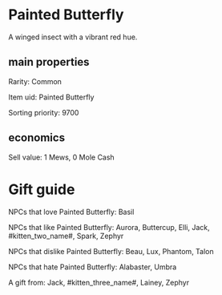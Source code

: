 # Painted Butterfly

A winged insect with a vibrant red hue.

## main properties

Rarity: Common

Item uid: Painted Butterfly

Sorting priority: 9700

## economics

Sell value: 1 Mews, 0 Mole Cash

# Gift guide

NPCs that love Painted Butterfly: Basil

NPCs that like Painted Butterfly: Aurora, Buttercup, Elli, Jack, #kitten_two_name#, Spark, Zephyr

NPCs that dislike Painted Butterfly: Beau, Lux, Phantom, Talon

NPCs that hate Painted Butterfly: Alabaster, Umbra

A gift from: Jack, #kitten_three_name#, Lainey, Zephyr